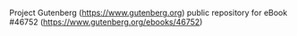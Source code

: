 Project Gutenberg (https://www.gutenberg.org) public repository for eBook #46752 (https://www.gutenberg.org/ebooks/46752)
